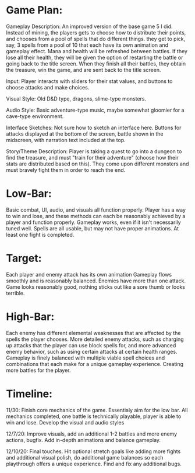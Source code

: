 # Game Plan:

Gameplay Description:
An improved version of the base game 5 I did. Instead of mining, the players gets to choose how to distribute their points, and chooses from a pool of spells that do different things. they get to pick, say, 3 spells from a pool of 10 that each have its own animation and gameplay effect. Mana and health will be refreshed between battles. If they lose all their health, they will be given the option of restarting the battle or going back to the title screen. When they finish all their battles, they obtain the treasure, win the game, and are sent back to the title screen. 

Input:
Player interacts with sliders for their stat values, and buttons to choose attacks and make choices. 

Visual Style:
Old D&D type, dragons, slime-type monsters. 

Audio Style:
Basic adventure-type music, maybe somewhat gloomier for a cave-type environment. 

Interface Sketches:
Not sure how to sketch an interface here. Buttons for attacks displayed at the bottom of the screen, battle shown in the midscreen, with narration text included at the top. 

Story/Theme Description:
Player is taking a quest to go into a dungeon to find the treasure, and must "train for their adventure" (choose how their stats are distributed based on this). They come upon different monsters and must bravely fight them in order to reach the end. 

# Low-Bar:
Basic combat, UI, audio, and visuals all function properly.
Player has a way to win and lose, and these methods can each be reasonably achieved by a player and function properly.
Gameplay works, even if it isn't necessarily tuned well.
Spells are all usable, but may not have proper animations. 
At least one fight is completed.

# Target:
Each player and enemy attack has its own animation
Gameplay flows smoothly and is reasonably balanced. 
Enemies have more than one attack.
Game looks reasonably good, nothing sticks out like a sore thumb or looks terrible. 

# High-Bar:
Each enemy has different elemental weaknesses that are affected by the spells the player chooses. 
More detailed enemy attacks, such as charging up attacks that the player can use block spells for, and more advanced enemy behavior, such as using certain attacks at certain health ranges. 
Gameplay is finely balanced with multiple viable spell choices and combinations that each make for a unique gameplay experience.
Creating more battles for the player.

# Timeline:

11/30: Finish core mechanics of the game. Essentialy aim for the low bar. All mechanics completed, one battle is technically playable, player is able to win and lose. Develop the visual and audio styles

12/7/20: Improve visuals, add an additional 1-2 battles and more enemy actions, bugfix. Add in-depth animations and balance gameplay.

12/10/20: Final touches. Hit optional stretch goals like adding more fights and additional visual polish, do additional game balances so each playthrough offers a unique experience. Find and fix any additional bugs.